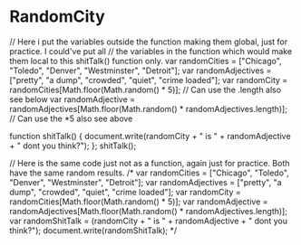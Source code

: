# RandomCity

// Here i put the variables outside the function making them global, just for practice. I could've put all
// the variables in the function which would make them local to this shitTalk() function only.
var randomCities = ["Chicago", "Toledo", "Denver", "Westminster", "Detroit"];
var randomAdjectives = ["pretty", "a dump", "crowded", "quiet", "crime loaded"];
var randomCity = randomCities[Math.floor(Math.random() * 5)]; // Can use the .length also see below
var randomAdjective = randomAdjectives[Math.floor(Math.random() * randomAdjectives.length)]; // Can use the *5 also see above

function shitTalk() {
    document.write(randomCity + " is " + randomAdjective + " dont you think?");
};
shitTalk();


// Here is the same code just not as a function, again just for practice. Both have the same random results.
/*
var randomCities = ["Chicago", "Toledo", "Denver", "Westminster", "Detroit"];
var randomAdjectives = ["pretty", "a dump", "crowded", "quiet", "crime loaded"];
var randomCity = randomCities[Math.floor(Math.random() * 5)];
var randomAdjective = randomAdjectives[Math.floor(Math.random() * randomAdjectives.length)];
var randomShitTalk = (randomCity + " is " + randomAdjective + " dont you think?");
document.write(randomShitTalk);
*/
